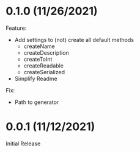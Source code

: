 # 0.1.0 (11/26/2021)

Feature:
- Add settings to (not) create all default methods
  - createName
  - createDescription
  - createToInt
  - createReadable
  - createSerialized
- Simplify Readme

Fix:
- Path to generator

# 0.0.1 (11/12/2021)

Initial Release
